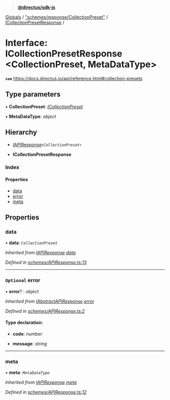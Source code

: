 > **[@directus/sdk-js](../README.md)**

[Globals](../README.md) / ["schemes/response/CollectionPreset"](../modules/_schemes_response_collectionpreset_.md) / [ICollectionPresetResponse](_schemes_response_collectionpreset_.icollectionpresetresponse.md) /

# Interface: ICollectionPresetResponse <**CollectionPreset, MetaDataType**>

**`see`** https://docs.directus.io/api/reference.html#collection-presets

## Type parameters

▪ **CollectionPreset**: *[ICollectionPreset](_schemes_directus_collectionpreset_.icollectionpreset.md)*

▪ **MetaDataType**: *object*

## Hierarchy

  * [IAPIResponse](_schemes_apiresponse_.iapiresponse.md)‹*`CollectionPreset`*›

  * **ICollectionPresetResponse**

### Index

#### Properties

* [data](_schemes_response_collectionpreset_.icollectionpresetresponse.md#data)
* [error](_schemes_response_collectionpreset_.icollectionpresetresponse.md#optional-error)
* [meta](_schemes_response_collectionpreset_.icollectionpresetresponse.md#meta)

## Properties

###  data

• **data**: *`CollectionPreset`*

*Inherited from [IAPIResponse](_schemes_apiresponse_.iapiresponse.md).[data](_schemes_apiresponse_.iapiresponse.md#data)*

*Defined in [schemes/APIResponse.ts:13](https://github.com/janbiasi/sdk-js/blob/75383ea/src/schemes/APIResponse.ts#L13)*

___

### `Optional` error

• **error**? : *object*

*Inherited from [IAbstractAPIResponse](_schemes_apiresponse_.iabstractapiresponse.md).[error](_schemes_apiresponse_.iabstractapiresponse.md#optional-error)*

*Defined in [schemes/APIResponse.ts:2](https://github.com/janbiasi/sdk-js/blob/75383ea/src/schemes/APIResponse.ts#L2)*

#### Type declaration:

* **code**: *number*

* **message**: *string*

___

###  meta

• **meta**: *`MetaDataType`*

*Inherited from [IAPIResponse](_schemes_apiresponse_.iapiresponse.md).[meta](_schemes_apiresponse_.iapiresponse.md#meta)*

*Defined in [schemes/APIResponse.ts:12](https://github.com/janbiasi/sdk-js/blob/75383ea/src/schemes/APIResponse.ts#L12)*